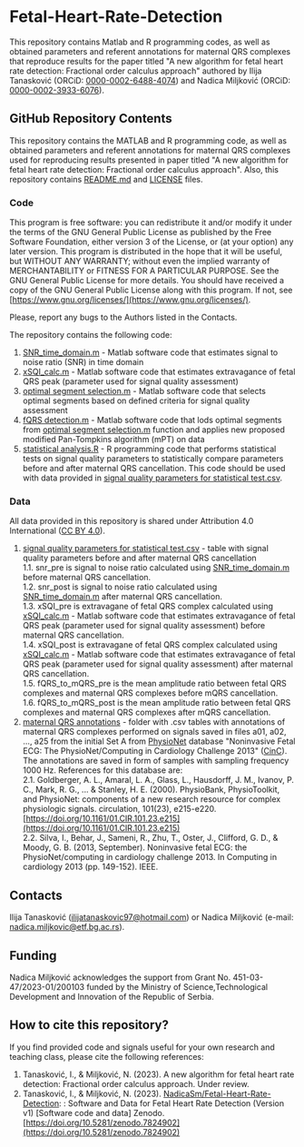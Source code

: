 # Fetal-Heart-Rate-Detection
This repository contains Matlab and R programming codes, as well as obtained parameters and referent annotations for maternal QRS complexes that reproduce results for the paper titled "A new algorithm for fetal heart rate detection: Fractional order calculus approach" authored by Ilija Tanasković (ORCiD: [0000-0002-6488-4074](https://orcid.org/0000-0002-6488-4074)) and Nadica Miljković (ORCiD: [0000-0002-3933-6076](https://orcid.org/0000-0002-3933-6076)).

## GitHub Repository Contents
This repository contains the MATLAB and R programming code, as well as obtained parameters and referent annotations for maternal QRS complexes used for reproducing results presented in paper titled "A new algorithm for fetal heart rate detection: Fractional order calculus approach".
Also, this repository contains [README.md](https://github.com/NadicaSm/Fetal-Heart-Rate-Detection/blob/main/README.md) and [LICENSE](https://github.com/NadicaSm/Fetal-Heart-Rate-Detection/blob/main/LICENSE) files.

### Code
This program is free software: you can redistribute it and/or modify it under the terms of the GNU General Public License as published by the Free Software Foundation, either version 3 of the License, or (at your option) any later version. This program is distributed in the hope that it will be useful, but WITHOUT ANY WARRANTY; without even the implied warranty of MERCHANTABILITY or FITNESS FOR A PARTICULAR PURPOSE. See the GNU General Public License for more details. You should have received a copy of the GNU General Public License along with this program. If not, see [https://www.gnu.org/licenses/](https://www.gnu.org/licenses/).

Please, report any bugs to the Authors listed in the Contacts.

The repository contains the following code:
1) [SNR_time_domain.m](https://github.com/NadicaSm/Fetal-Heart-Rate-Detection/blob/main/SNR_time_domain.m) - Matlab software code that estimates signal to noise ratio (SNR) in time domain
2) [xSQI_calc.m](https://github.com/NadicaSm/Fetal-Heart-Rate-Detection/blob/main/xSQI_calc.m) - Matlab software code that estimates extravagance of fetal QRS peak (parameter used for signal quality assessment)
3) [optimal segment selection.m](https://github.com/NadicaSm/Fetal-Heart-Rate-Detection/blob/main/optimal%20segment%20selection.m) - Matlab software code that selects optimal segments based on defined criteria for signal quality assessment
4) [fQRS detection.m](https://github.com/NadicaSm/Fetal-Heart-Rate-Detection/blob/main/fQRS%20detection.m) - Matlab software code that lods optimal segments from [optimal segment selection.m](https://github.com/NadicaSm/Fetal-Heart-Rate-Detection/blob/main/optimal%20segment%20selection.m) function and applies new proposed modified Pan-Tompkins algorithm (mPT) on data
5) [statistical analysis.R](https://github.com/NadicaSm/Fetal-Heart-Rate-Detection/blob/main/statistical%20analysis.R) - R programming code that performs statistical tests on signal quality parameters to statistically compare parameters before and after maternal QRS cancellation. This code should be used with data provided in [signal quality parameters for statistical test.csv](https://github.com/NadicaSm/Fetal-Heart-Rate-Detection/blob/main/signal%20quality%20parameters%20for%20statistical%20test.csv).

### Data
All data provided in this repository is shared under Attribution 4.0 International ([CC BY 4.0](https://creativecommons.org/licenses/by/4.0/)). 

1) [signal quality parameters for statistical test.csv](https://github.com/NadicaSm/Fetal-Heart-Rate-Detection/blob/main/signal%20quality%20parameters%20for%20statistical%20test.csv) - table with signal quality parameters before and after maternal QRS cancellation<br>
        1.1. snr_pre is signal to noise ratio calculated using [SNR_time_domain.m](https://github.com/NadicaSm/Fetal-Heart-Rate-Detection/blob/main/SNR_time_domain.m) before maternal QRS cancellation.<br>
        1.2. snr_post is signal to noise ratio calculated using [SNR_time_domain.m](https://github.com/NadicaSm/Fetal-Heart-Rate-Detection/blob/main/SNR_time_domain.m) after maternal QRS cancellation.<br>
        1.3. xSQI_pre is extravagane of fetal QRS complex calculated using [xSQI_calc.m](https://github.com/NadicaSm/Fetal-Heart-Rate-Detection/blob/main/xSQI_calc.m) - Matlab software code that estimates extravagance of fetal QRS peak (parameter used for signal quality assessment) before maternal QRS cancellation.<br>
        1.4. xSQI_post is extravagane of fetal QRS complex calculated using [xSQI_calc.m](https://github.com/NadicaSm/Fetal-Heart-Rate-Detection/blob/main/xSQI_calc.m) - Matlab software code that estimates extravagance of fetal QRS peak (parameter used for signal quality assessment) after maternal QRS cancellation.<br>
        1.5. fQRS_to_mQRS_pre is the mean amplitude ratio between fetal QRS complexes and maternal QRS complexes before mQRS cancellation.<br>
        1.6. fQRS_to_mQRS_post is the mean amplitude ratio between fetal QRS complexes and maternal QRS complexes after mQRS cancellation.<br>
2) [maternal QRS annotations](https://github.com/NadicaSm/Fetal-Heart-Rate-Detection/tree/main/maternal%20QRS%20annotations) - folder with .csv tables with annotations of maternal QRS complexes performed on signals saved in files a01, a02, ..., a25 from the initial Set A from [PhysioNet](https://physionet.org/) database "Noninvasive Fetal ECG: The PhysioNet/Computing in Cardiology Challenge 2013" ([CinC](https://physionet.org/content/challenge-2013/1.0.0/)). The annotations are saved in form of samples with sampling frequency 1000 Hz. References for this database are:<br>
        2.1. Goldberger, A. L., Amaral, L. A., Glass, L., Hausdorff, J. M., Ivanov, P. C., Mark, R. G., ... & Stanley, H. E. (2000). PhysioBank, PhysioToolkit, and PhysioNet: components of a new research resource for complex physiologic signals. circulation, 101(23), e215-e220. [https://doi.org/10.1161/01.CIR.101.23.e215](https://doi.org/10.1161/01.CIR.101.23.e215)<br>
        2.2. Silva, I., Behar, J., Sameni, R., Zhu, T., Oster, J., Clifford, G. D., & Moody, G. B. (2013, September). Noninvasive fetal ECG: the PhysioNet/computing in cardiology challenge 2013. In Computing in cardiology 2013 (pp. 149-152). IEEE.

## Contacts
Ilija Tanasković ([ilijatanaskovic97@hotmail.com](mailto:ilijatanaskovic97@hotmail.com)) or Nadica Miljković (e-mail: [nadica.miljkovic@etf.bg.ac.rs](mailto:nadica.miljkovic@etf.bg.ac.rs)).

## Funding
Nadica Miljković acknowledges the support from Grant No. 451-03-47/2023-01/200103 funded by the Ministry of Science,Technological Development and Innovation of the Republic of Serbia.

## How to cite this repository?
If you find provided code and signals useful for your own research and teaching class, please cite the following references:
1) Tanasković, I., & Miljković, N. (2023). A new algorithm for fetal heart rate detection: Fractional order calculus approach. Under review.
2) Tanasković, I., & Miljković, N. (2023). [NadicaSm/Fetal-Heart-Rate-Detection](https://github.com/NadicaSm/Fetal-Heart-Rate-Detection): : Software and Data for Fetal Heart Rate Detection (Version v1) [Software code and data] Zenodo. [https://doi.org/10.5281/zenodo.7824902](https://doi.org/10.5281/zenodo.7824902)
